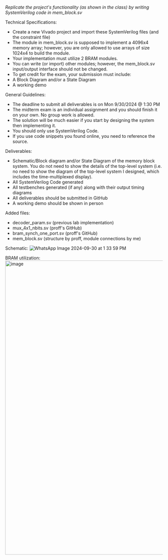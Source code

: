 *Replicate the project's functionality (as shown in the class) by writing SystemVerilog code in mem_block.sv*

Technical Specifications:
- Create a new Vivado project and import these SystemVerilog files (and the constraint file)
- The module in mem_block.sv is supposed to implement a 4096x4 memory array; however, you are only allowed to use arrays of size 1024x4 to build the module.
- Your implementation must utilize 2 BRAM modules.
- You can write (or import) other modules; however, the mem_block.sv input/output interface should not be changed.
- To get credit for the exam, your submission must include:
- A Block Diagram and/or a State Diagram
- A working demo

General Guidelines:
- The deadline to submit all deliverables is on  Mon 9/30/2024 @ 1:30 PM 
- The midterm exam is an individual assignment and you should finish it on your own. No group work is allowed.
- The solution will be much easier if you start by designing the system then implementing it.
- You should only use SystemVerilog Code.
- If you use code snippets you found online, you need to reference the source.

Deliverables:
- Schematic/Block diagram and/or State Diagram of the memory block system. You do not need to show the details of the top-level system (i.e. no need to show the diagram of the top-level system I designed, which includes the time-multiplexed display).
- All SystemVerilog Code generated
- All testbenches generated (if any) along with their output timing diagrams 
- All deliverables should be submitted in GitHub
- A working demo should be shown in person

Added files:

- decoder_param.sv         (previous lab implementation)
- mux_4x1_nbits.sv         (proff's GitHub)
- bram_synch_one_port.sv   (proff's GitHub)
- mem_block.sv             (structure by proff, module connections by me)

Schematic:
![WhatsApp Image 2024-09-30 at 1 33 59 PM](https://github.com/user-attachments/assets/78094557-8f8f-4177-958b-561c4cfc734c)


BRAM utilization:
<img width="942" alt="image" src="https://github.com/user-attachments/assets/7ef6ba6d-3c4a-47c7-9bb8-2b29f27770c0">

